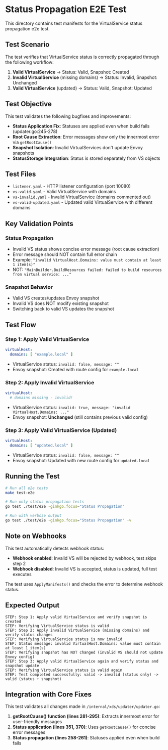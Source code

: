# Status Propagation E2E Test

This directory contains test manifests for the VirtualService status propagation e2e test.

## Test Scenario

The test verifies that VirtualService status is correctly propagated through the following workflow:

1. **Valid VirtualService** → Status: Valid, Snapshot: Created
2. **Invalid VirtualService** (missing domains) → Status: Invalid, Snapshot: Unchanged
3. **Valid VirtualService** (updated) → Status: Valid, Snapshot: Updated

## Test Objective

This test validates the following bugfixes and improvements:

- **Status Application Fix**: Statuses are applied even when build fails (updater.go:245-278)
- **Root Cause Extraction**: Error messages show only the innermost error via `getRootCause()`
- **Snapshot Isolation**: Invalid VirtualServices don't update Envoy snapshots
- **StatusStorage Integration**: Status is stored separately from VS objects

## Test Files

- `listener.yaml` - HTTP listener configuration (port 10080)
- `vs-valid.yaml` - Valid VirtualService with domains
- `vs-invalid.yaml` - Invalid VirtualService (domains commented out)
- `vs-valid-updated.yaml` - Updated valid VirtualService with different domains

## Key Validation Points

### Status Propagation
- Invalid VS status shows concise error message (root cause extraction)
- Error message should NOT contain full error chain
- Example: `"invalid VirtualHost.Domains: value must contain at least 1 item(s)"`
- NOT: `"MainBuilder.BuildResources failed: failed to build resources from virtual service: ..."`

### Snapshot Behavior
- Valid VS creates/updates Envoy snapshot
- Invalid VS does NOT modify existing snapshot
- Switching back to valid VS updates the snapshot

## Test Flow

### Step 1: Apply Valid VirtualService
```yaml
virtualHost:
  domains: [ "example.local" ]
```
- VirtualService status: `invalid: false, message: ""`
- Envoy snapshot: Created with route config for `example.local`

### Step 2: Apply Invalid VirtualService
```yaml
virtualHost:
  # domains missing - invalid!
```
- VirtualService status: `invalid: true, message: "invalid VirtualHost.Domains: ..."`
- Envoy snapshot: **Unchanged** (still contains previous valid config)

### Step 3: Apply Valid VirtualService (Updated)
```yaml
virtualHost:
  domains: [ "updated.local" ]
```
- VirtualService status: `invalid: false, message: ""`
- Envoy snapshot: Updated with new route config for `updated.local`

## Running the Test

```bash
# Run all e2e tests
make test-e2e

# Run only status propagation tests
go test ./test/e2e -ginkgo.focus="Status Propagation"

# Run with verbose output
go test ./test/e2e -ginkgo.focus="Status Propagation" -v
```

## Note on Webhooks

This test automatically detects webhook status:

- **Webhook enabled**: Invalid VS will be rejected by webhook, test skips step 2
- **Webhook disabled**: Invalid VS is accepted, status is updated, full test executes

The test uses `ApplyManifests()` and checks the error to determine webhook status.

## Expected Output

```
STEP: Step 1: Apply valid VirtualService and verify snapshot is created
STEP: Verifying VirtualService status is valid
STEP: Step 2: Apply invalid VirtualService (missing domains) and verify status changes
STEP: Verifying VirtualService status is now invalid
STEP: Status message: invalid VirtualHost.Domains: value must contain at least 1 item(s)
STEP: Verifying snapshot has NOT changed (invalid VS should not update Envoy config)
STEP: Step 3: Apply valid VirtualService again and verify status and snapshot update
STEP: Verifying VirtualService status is valid again
STEP: Test completed successfully: valid -> invalid (status only) -> valid (status + snapshot)
```

## Integration with Core Fixes

This test validates all changes made in `/internal/xds/updater/updater.go`:

1. **getRootCause() function (lines 281-295)**: Extracts innermost error for user-friendly messages
2. **Status application (lines 351, 370)**: Uses `getRootCause()` for concise error messages
3. **Status propagation (lines 258-261)**: Statuses applied even when build fails
